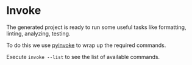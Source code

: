 # Invoke

The generated project is ready to run some useful tasks like formatting, linting, analyzing, testing.

To do this we use [pyinvoke] to wrap up the required commands.

Execute `invoke --list` to see the list of available commands.

[pyinvoke]: http://www.pyinvoke.org/

